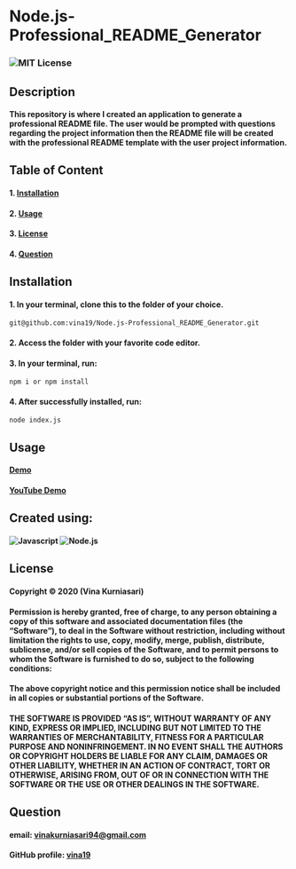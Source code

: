 # Node.js-Professional_README_Generator
### ![MIT License](https://img.shields.io/static/v1?label=License&message=MIT&color=yellow)
## Description
#### This repository is where I created an application to generate a professional README file. The user would be prompted with questions regarding the project information then the README file will be created with the professional README template with the user project information.

## Table of Content
#### 1. [Installation](##Installation)
#### 2. [Usage](##Usage)
#### 3. [License](##License)
#### 4. [Question](##Question)

## Installation
#### 1. In your terminal, clone this to the folder of your choice.

    git@github.com:vina19/Node.js-Professional_README_Generator.git

#### 2. Access the folder with your favorite code editor.
#### 3. In your terminal, run:
    
    npm i or npm install

#### 4. After successfully installed, run:

    node index.js

## Usage
#### [Demo](https://drive.google.com/file/d/1uO9xm6oe8RnXkhf0DI8fsdyX6hTBKTbb/view)
#### [YouTube Demo](https://youtu.be/sh4RJQob_PM)

## Created using:
####  ![Javascript](https://img.shields.io/static/v1?label=JavaScript&message=ES6&color=blue) ![Node.js](https://img.shields.io/static/v1?label=Node.js&message=6.14.8&color=blue)

## License
#### Copyright © 2020 (Vina Kurniasari)

#### Permission is hereby granted, free of charge, to any person obtaining a copy of this software and associated documentation files (the “Software”), to deal in the Software without restriction, including without limitation the rights to use, copy, modify, merge, publish, distribute, sublicense, and/or sell copies of the Software, and to permit persons to whom the Software is furnished to do so, subject to the following conditions:

#### The above copyright notice and this permission notice shall be included in all copies or substantial portions of the Software.

#### THE SOFTWARE IS PROVIDED “AS IS”, WITHOUT WARRANTY OF ANY KIND, EXPRESS OR IMPLIED, INCLUDING BUT NOT LIMITED TO THE WARRANTIES OF MERCHANTABILITY, FITNESS FOR A PARTICULAR PURPOSE AND NONINFRINGEMENT. IN NO EVENT SHALL THE AUTHORS OR COPYRIGHT HOLDERS BE LIABLE FOR ANY CLAIM, DAMAGES OR OTHER LIABILITY, WHETHER IN AN ACTION OF CONTRACT, TORT OR OTHERWISE, ARISING FROM, OUT OF OR IN CONNECTION WITH THE SOFTWARE OR THE USE OR OTHER DEALINGS IN THE SOFTWARE.

## Question
#### email: vinakurniasari94@gmail.com
#### GitHub profile: [vina19](https://github.com/vina19)